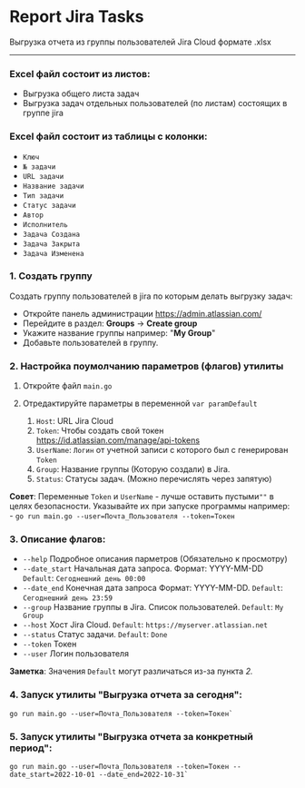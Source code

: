 # Report Jira Tasks
Выгрузка отчета из группы пользователей Jira Cloud формате .xlsx
***

### Excel файл состоит из листов:
- Выгрузка общего листа задач
- Выгрузка задач отдельных пользователей (по листам) состоящих в группе jira

### Excel файл состоит из таблицы c колонки:

- `Ключ`
- `№ задачи`
- `URL задачи`
- `Название задачи`
- `Тип задачи`
- `Статус задачи`
- `Автор`
- `Исполнитель`
- `Задача Создана`
- `Задача Закрыта`
- `Задача Изменена`

### 1. Создать группу
Создать группу пользователей в jira по которым делать выгрузку задач:
- Откройте панель администрации https://admin.atlassian.com/
- Перейдите в раздел: **Groups** -> **Create group**
- Укажите название группы например: "**My Group**"
- Добавьте пользователей в группу.

### 2. Настройка поумолчанию параметров (флагов) утилиты
1) Откройте файл `main.go`
2) Отредактируйте параметры в переменной `var paramDefault`
    
   1) `Host`: URL Jira Cloud
   2) `Token`: Чтобы создать свой токен https://id.atlassian.com/manage/api-tokens
   3) `UserName`: `Логин` от учетной записи с которого был с генерирован `Token`
   4) `Group`: Название группы (Которую создали) в Jira.
   5) `Status`: Статусы задач. (Можно перечислять через запятую)
   
**Совет**: Переменные `Token` и `UserName` - лучше оставить пустыми`""` в целях безопасности. Указывайте их при запуске 
программы например: - `go run main.go --user=Почта_Пользователя --token=Токен`

### 3. Описание флагов:

- `--help` Подробное описания парметров (Обязательно к просмотру)
- `--date_start` Начальная дата запроса. Формат: YYYY-MM-DD `Default`: `Сегоднешний день 00:00`
- `--date_end` Конечная дата запроса Формат: YYYY-MM-DD. `Default`: `Сегоднешний день 23:59`
- `--group` Название группы в Jira. Список пользователей. `Default`: `My Group`
- `--host` Хост Jira Cloud. `Default`: `https://myserver.atlassian.net`
- `--status` Статус задачи. `Default`: `Done`
- `--token` Токен
- `--user` Логин пользователя

**Заметка**: Значения `Default` могут различаться из-за пункта _2._

### 4. Запуск утилиты "Выгрузка отчета за сегодня":

```
go run main.go --user=Почта_Пользователя --token=Токен`
```

### 5. Запуск утилиты "Выгрузка отчета за конкретный период":

```
go run main.go --user=Почта_Пользователя --token=Токен --date_start=2022-10-01 --date_end=2022-10-31`
```